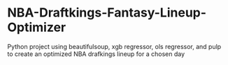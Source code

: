 # NBA-Draftkings-Fantasy-Lineup-Optimizer
Python project using beautifulsoup, xgb regressor, ols regressor, and pulp to create an optimized NBA drafkings lineup for a chosen day
